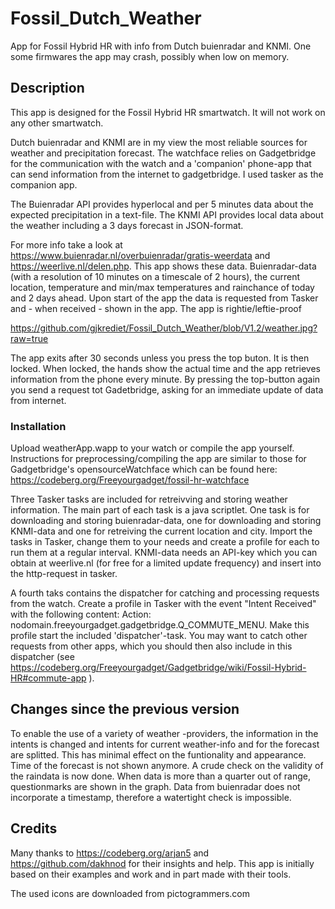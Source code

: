 # Fossil_Dutch_Weather
App for Fossil Hybrid HR with info from Dutch buienradar and KNMI. One some firmwares the app may crash, possibly when low on memory.

## Description
This app is designed for the Fossil Hybrid HR smartwatch. It will not work on any other smartwatch.

Dutch buienradar and KNMI are in my view the most reliable sources for weather and precipitation forecast. The watchface relies on Gadgetbridge for the communication with the watch and a 'companion' phone-app that can send information from the internet to gadgetbridge. I used tasker as the companion app.

The Buienradar API provides hyperlocal and per 5 minutes data about the expected precipitation in a text-file.
The KNMI API provides local data about the weather including a 3 days forecast in JSON-format.

For more info take a look at https://www.buienradar.nl/overbuienradar/gratis-weerdata and https://weerlive.nl/delen.php.
This app shows these data. Buienradar-data (with a resolution of 10 minutes on a timescale of 2 hours), the current location, temperature and min/max temperatures and rainchance of today and 2 days ahead. Upon start of the app the data is requested from Tasker and - when received - shown in the app. 
The app is rightie/leftie-proof

https://github.com/gjkrediet/Fossil_Dutch_Weather/blob/V1.2/weather.jpg?raw=true

The app exits after 30 seconds unless you press the top buton. It is then locked. When locked, the hands show the actual time and the app retrieves information from the phone every minute. By pressing the top-button again you send a request tot Gadetbridge, asking for an immediate update of data from internet.

### Installation
Upload weatherApp.wapp to your watch or compile the app yourself. Instructions for preprocessing/compiling the app are similar to those for Gadgetbridge's opensourceWatchface which can be found here: https://codeberg.org/Freeyourgadget/fossil-hr-watchface

Three Tasker tasks are included for retreivving and storing weather information. The main part of each task is a java scriptlet. One task is for downloading and storing buienradar-data, one for downloading and storing KNMI-data and one for retreiving the current location and city. Import the tasks in Tasker, change them to your needs and create a profile for each to run them at a regular interval. KNMI-data needs an API-key which you can obtain at weerlive.nl (for free for a limited update frequency) and insert into the http-request in tasker.

A fourth taks contains the dispatcher for catching and processing requests from the watch. Create a profile in Tasker with the event "Intent Received" with the following content: Action: nodomain.freeyourgadget.gadgetbridge.Q_COMMUTE_MENU. Make this profile start the included 'dispatcher'-task. You may want to catch other requests from other apps, which you should then also include in this dispatcher (see https://codeberg.org/Freeyourgadget/Gadgetbridge/wiki/Fossil-Hybrid-HR#commute-app ).

## Changes since the previous version
To enable the use of a variety of weather -providers, the information in the intents is changed and intents for current weather-info and for the forecast are splitted. This has minimal effect on the funtionality and appearance. Time of the forecast is not shown anymore.
A crude check on the validity of the raindata is now done. When data is more than a quarter out of range, questionmarks are shown in the graph. Data from buienradar does not incorporate a timestamp, therefore a watertight check is impossible.

## Credits
Many thanks to https://codeberg.org/arjan5 and https://github.com/dakhnod for their insights and help. This app is initially based on their examples and work and in part made with their tools.

The used icons are downloaded from pictogrammers.com

